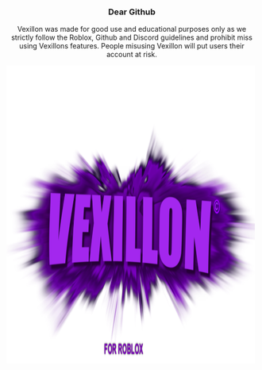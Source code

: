 <h3 align="center">Dear Github</h3>
<p align="center">Vexillon was made for good use and educational purposes only as we strictly follow the Roblox, Github and Discord guidelines and prohibit miss using Vexillons features. People misusing Vexillon will put users their account at risk.</p>
<img src="https://raw.githubusercontent.com/phoubia/vexillon/refs/heads/main/pics/vexillonthumb.png" align="center" alt="vex" width="500" height="600"> 
